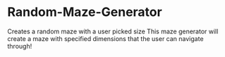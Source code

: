 # Random-Maze-Generator
Creates a random maze with a user picked size
This maze generator will create a maze with specified dimensions that the user can navigate through!
